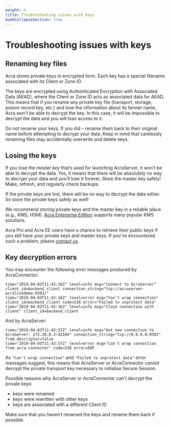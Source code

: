 ```yaml
---
weight: 4
title: Troubleshooting issues with keys
bookCollapseSection: true
---
```


# Troubleshooting issues with keys

## Renaming key files

Acra stores private keys in encrypted form.
Each key has a special filename associated with its Client or Zone ID.

The keys are encrypted using Authenticated Encryption with Associated Data (AEAD),
where the Client or Zone ID acts as associated data for AEAD.
This means that if you rename any private key file (transport, storage, poison record key, etc.)
and lose the information about its former name,
Acra won’t be able to decrypt the key.
In this case, it will be impossible to decrypt the data and you will lose access to it.

Do not rename your keys.
If you did – rename them back to their original name before attempting to decrypt your data.
Keep in mind that carelessly renaming files may accidentally overwrite and delete keys.

## Losing the keys

If you lose the _master key_ that’s used for launching AcraServer,
it won’t be able to decrypt the data.
Yes, it means that there will be absolutely no way to decrypt your data and you’ll lose it forever.
Store the master key safely!
Make, refresh, and regularly check backups.

If the private keys are lost, there will be no way to decrypt the data either.
So store the private keys safely as well!

We recommend storing private keys and the master key in a reliable place (e.g., KMS, HSM).
[Acra Enterprise Edition](https://www.cossacklabs.com/acra/#pricing) supports many popular KMS solutions.

Acra Pro and Acra EE users have a chance to retrieve their public keys
if you still have your private keys and master keys.
If you’ve encountered such a problem, please [contact us](mailto:dev@cossacklabs.com).

## Key decryption errors

You may encounter the following error messages produced by AcraConnector:

```
time="2019-04-03T11:43:16Z" level=info msg="Connect to AcraServer" client_id=backend_client connection_string="tcp://acraserver-acralivedemo:9393/"
time="2019-04-03T11:43:16Z" level=error msg="Can't wrap connection" client_id=backend_client code=538 error="Failed to unprotect data"
time="2019-04-03T11:43:16Z" level=info msg="Close connection with client" client_id=backend_client
```

And by AcraServer:

```
time="2019-04-03T11:43:57Z" level=info msg="Got new connection to AcraServer: 172.20.0.3:42164" connection_string="tcp://0.0.0.0:9393" from_descriptor=false
time="2019-04-03T11:43:57Z" level=error msg="Can't wrap connection from acra-connector" code=538 error=EOF
```

As `"Can't wrap connection"` and `"Failed to unprotect data"` error messages suggest,
this means that AcraServer or AcraConnector cannot decrypt the private transport key
necessary to initialise Secure Session.

Possible reasons why AcraServer or AcraConnector can’t decrypt the private keys:

- keys were renamed
- keys were rewritten with other keys
- keys are associated with a different Client ID

Make sure that you haven’t renamed the keys and rename them back if possible.
